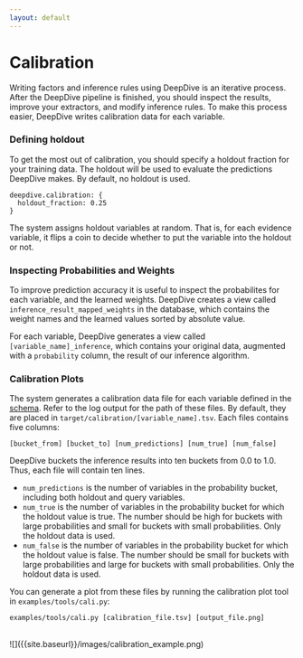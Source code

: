 ```yaml
---
layout: default
---
```


# Calibration

Writing factors and inference rules using DeepDive is an iterative process. After the DeepDive pipeline is finished, you should inspect the results, improve your extractors, and modify inference rules. To make this process easier, DeepDive writes calibration data for each variable. 


### Defining holdout

To get the most out of calibration, you should specify a holdout fraction for your training data. The holdout will be used to evaluate the predictions DeepDive makes. By default, no holdout is used.

    deepdive.calibration: {
      holdout_fraction: 0.25
    }

The system assigns holdout variables at random. That is, for each evidence variable, it flips a coin to decide whether to put the variable into the holdout or not.

### Inspecting Probabilities and Weights

To improve prediction accuracy it is useful to inspect the probabilites for each variable, and the learned weights. DeepDive creates a view called `inference_result_mapped_weights` in the database, which contains the weight names and the learned values sorted by absolute value.

For each variable, DeepDive generates a view called `[variable_name]_inference`, which contains your original data, augmented with a `probability` column, the result of our inference algorithm.


### Calibration Plots

The system generates a calibration data file for each variable defined in the [schema](schema.html). Refer to the log output for the path of these files. By default, they are placed in `target/calibration/[variable_name].tsv`. Each files contains five columns:

    [bucket_from] [bucket_to] [num_predictions] [num_true] [num_false]

DeepDive buckets the inference results into ten buckets from 0.0 to 1.0. Thus, each file will contain ten lines.

  - `num_predictions` is the number of variables in the probability bucket, including both holdout and query variables.
  - `num_true` is the number of variables in the probability bucket for which the holdout value is true. The number should be high for buckets with large probabilities and small for buckets with small probabilities. Only the holdout data is used.
  - `num_false` is the number of variables in the probability bucket for which the holdout value is false. The number should be small for buckets with large probabilities and large for buckets with small probabilities. Only the holdout data is used.

You can generate a plot from these files by running the calibration plot tool in `examples/tools/cali.py`:

    examples/tools/cali.py [calibration_file.tsv] [output_file.png]

<br/>
![]({{site.baseurl}}/images/calibration_example.png)






